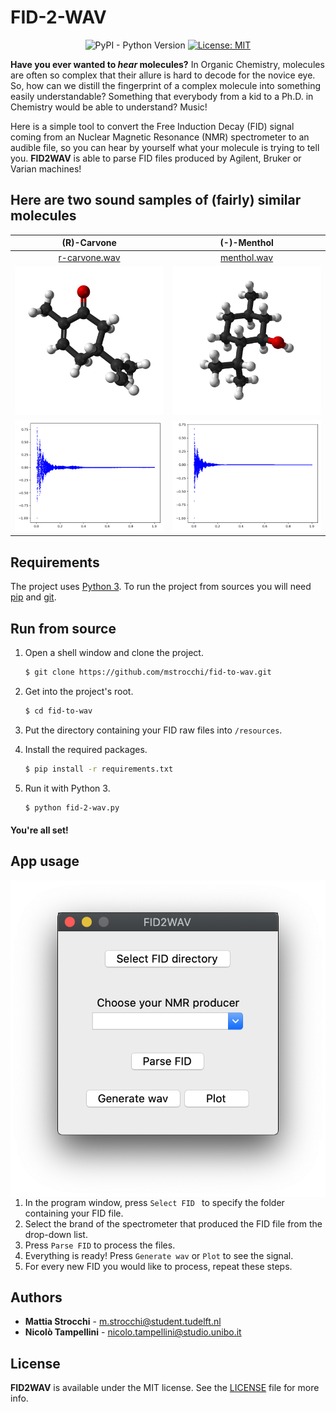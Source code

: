 # FID-2-WAV

<div align="center">

![PyPI - Python Version](https://img.shields.io/pypi/pyversions/matplotlib)
[![License: MIT](https://img.shields.io/badge/License-MIT-yellow.svg)](https://opensource.org/licenses/MIT)

</div>

**Have you ever wanted to _hear_ molecules?** In Organic Chemistry, molecules are often so complex that their allure is hard to decode for the novice eye. So, how can we distill the fingerprint of a complex molecule into something easily understandable? Something that everybody from a kid to a Ph.D. in Chemistry would be able to understand? Music!



Here is a simple tool to convert the Free Induction Decay (FID) signal coming from an Nuclear Magnetic Resonance (NMR) spectrometer to an audible file, so you can hear by yourself what your molecule is trying to tell you.
**FID2WAV** is able to parse FID files produced by Agilent, Bruker or Varian machines! 

## Here are two sound samples of (fairly) similar molecules 

| **(R)-Carvone** | **(-)-Menthol** |
:------------:|:-----------:|
[r-carvone.wav](https://soundcloud.com/user-821418598/r-carvone) | [menthol.wav](https://soundcloud.com/user-821418598/menthol) 
![](resources/images/carvone.png) | ![](resources/images/menthol.png)
![](resources/images/carvone-plot.png) | ![](resources/images/menthol-plot.png)


## Requirements

The project uses [Python 3](https://www.python.org/downloads/).
To run the project from sources you will need [pip](https://pip.pypa.io/en/stable/installing/) 
and [git](https://git-scm.com/book/en/v2/Getting-Started-Installing-Git).

## Run from source

1) Open a shell window and clone the project.
    ```bash
    $ git clone https://github.com/mstrocchi/fid-to-wav.git
    ```

2) Get into the project's root.
    ```bash
    $ cd fid-to-wav
    ``` 

3) Put the directory containing your FID raw files into `/resources`.

4) Install the required packages.
    ```bash
    $ pip install -r requirements.txt 
    ``` 

5) Run it with Python 3.
    ```bash
    $ python fid-2-wav.py
    ```
   
#### You're all set!

## App usage

<img src="https://github.com/mstrocchi/fid-to-wav/blob/update-readme/resources/images/fid-2-wav.png?raw=true" alt="FID2WAV" align="right" />

1) In the program window, press `Select FID ` to specify the folder containing your FID file.
2) Select the brand of the spectrometer that produced the FID file from the drop-down list.
3) Press `Parse FID` to process the files.
4) Everything is ready! Press `Generate wav` or `Plot` to see the signal.
5) For every new FID you would like to process, repeat these steps.

## Authors

- **Mattia Strocchi** - [m.strocchi@student.tudelft.nl](mailto:m.strocchi@student.tudelft.nl) 
- **Nicolò Tampellini** - [nicolo.tampellini@studio.unibo.it](mailto:nicolo.tampellini@studio.unibo.it) 

## License

**FID2WAV** is available under the MIT license. See the [LICENSE](https://github.com/mstrocchi/fid-to-wav/blob/master/LICENSE.md) file for more info.
